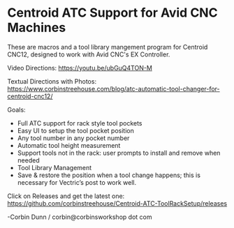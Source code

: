 # Centroid ATC Support for Avid CNC Machines

These are macros and a tool library mangement program for Centroid CNC12, designed to work with Avid CNC's EX Controller.

Video Directions: https://youtu.be/ubGuQ4TON-M

Textual Directions with Photos: https://www.corbinstreehouse.com/blog/atc-automatic-tool-changer-for-centroid-cnc12/

Goals:
* Full ATC support for rack style tool pockets
* Easy UI to setup the tool pocket position
* Any tool number in any pocket number
* Automatic tool height measurement
* Support tools not in the rack: user prompts to install and remove when needed
* Tool Library Management
* Save & restore the position when a tool change happens; this is necessary for Vectric’s post to work well.

Click on Releases and get the latest one: https://github.com/corbinstreehouse/Centroid-ATC-ToolRackSetup/releases

-Corbin Dunn / corbin@corbinsworkshop dot com
